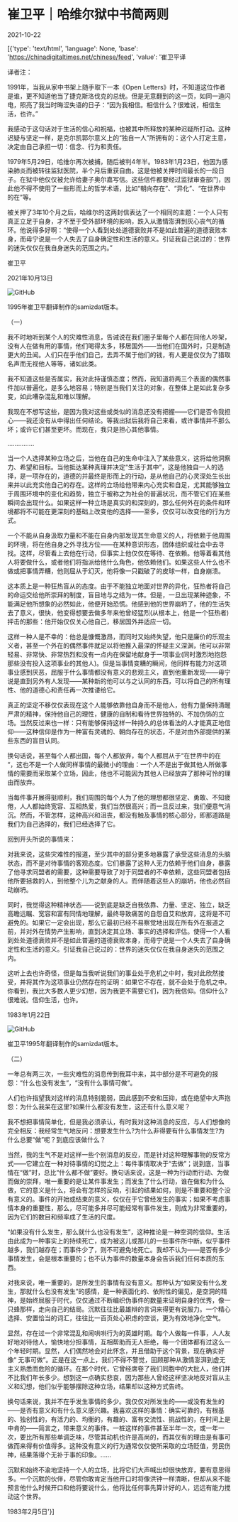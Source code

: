 # 崔卫平｜哈维尔狱中书简两则

2021-10-22

[{'type': 'text/html', 'language': None, 'base': 'https://chinadigitaltimes.net/chinese/feed', 'value': '崔卫平译



译者注：

1991年，当我从家中书架上随手取下一本《Open Letters》时，不知道这位作者是谁，更不知道他当了捷克斯洛伐克的总统。但是无意翻到的这一页，如同一道闪电，照亮了我当时晦涩失语的日子：“因为我相信。相信什么？很难说，相信生活，也许。”

我感动于这句话对于生活的信心和祝福，也被其中所释放的某种迟疑所打动。这种迟疑与坚定一样，是克尔凯郭尔意义上的“独自一人”所拥有的：这个人打定主意，决定由自己承担一切：信念、行为和责任。

1979年5月29日，哈维尔再次被捕，随后被判4年半。1983年1月23日，他因为感染肺炎而被转往监狱医院，半个月后重获自由。这是他被关押时间最长的一段日子。在狱中他仅仅被允许给妻子奥尔嘉写信。这些信件都要经过监狱审查部门，因此他不得不使用了一些形而上的哲学术语，比如“朝向存在”、“异化”、“在世界中的在”等。

被关押了3年10个月之后，哈维尔的这两封信表达了一个相同的主题：一个人只有真正立足于自身，才不至于受外部环境的影响，跌入从激情澎湃到灰心丧气的循环。他说得多好啊：“使得一个人看到处处道德衰败并不是如此普遍的道德衰败本身，而毋宁说是一个人失去了自身确定性和生活的意义。引证我自己说过的：世界的迷失仅仅在我自身迷失的范围之内。”

崔卫平

2021年10月13日



![GitHub](https://mmbiz.qpic.cn/mmbiz_jpg/B3nNrUUOV0bQO9EruE0FL2U7MrdZqyVFE9bvBwAhUOd7Tib8yVI1LRoNeMuf4JHAWmcLDX4FsMRc9yDaUBKcF9A/640)

1995年崔卫平翻译制作的samizdat版本。

（一）

我不时地听到某个人的灾难性消息，告诫说在我们圈子里每个人都在同他人吵架，没有人在做有用的事情，他们喝得太多，移居国外——当他们在国外时，只是制造更大的丑闻。人们只在乎他们自己，去弄不属于他们的钱，有人更是仅仅为了猎取名声而无视他人等等，诸如此类。

我不知道这些是否属实，我对此持谨慎态度；然而，我知道将两三个表面的偶然事件加以普遍化，是多么地容易；特别是当我们关注的对象，在整体上是如此复杂多变，如此嘈杂混乱和难以理解。

我现在不想写这些，是因为我对这些或类似的消息还没有把握——它们是否令我担心——我还没有从中得出任何结论。等我出狱后我将自己来看，或许事情并不那么坏；或许它们甚至更坏。而现在，我只是担心其他事情。

……………

当一个人选择某种立场之后，当他在自己的生命中注入了某些意义，这将给他洞察力、希望和目标。当他抵达某种真理并决定“生活于其中”，这是他独自一人的选择，是一项存在的，道德的并最终是形而上的行动，是从他自己的心灵深处生长出来并以此充实他自己的存在。这样的立场给他带来内心充实和自足，尤其能够独立于周围环境中的变化和趋势，独立于被称之为社会的普遍状况，而不管它们在某些瞬间会出现什么。如果这样一种立场是真实的和深刻的，那么任何外在的条件和环境都将不可能在更深刻的基础上改变他的选择——至多，仅仅可以改变他的行为方式。

一个不能从自身汲取力量和不能在自身内部发现其生命意义的人，将依赖于他周围的环境，将在他自身之外寻找方位——在某种意识形态，团体组织或社会中去寻找。这样，尽管看上去他在行动，但事实上他仅仅在等待、在依赖。他等着看其他人将要做什么，或者他们将指派给他什么角色，他依赖他们。如果这些人什么也不做或把事情弄糟，他则屈从于幻灭，他将像一只戳破了的皮球一样，自身崩溃。

这本质上是一种狂热盲从的态度。由于不能独立地面对世界的异化，狂热者将自己的命运交给他所崇拜的制度，盲目地与之结为一体。但是，一旦出现某种迹象，不能满足他所想象的必然如此，他便开始恐慌。他感到他的世界崩坍了，他的生活失去了意义，很快，他变得想要去做多年来他曾经猛烈(从根本上，他是一个狂热者)抨击的那些：他开始仅仅关心他自己，移居国外并适应一切。

这样一种人是不幸的：他总是慷慨激昂，而同时又始终失望，他只是廉价的乐观主义者，甚至一个外在的偶然事件就足以将他推入最深的怀疑主义深渊，他可以非常轻易、非常快、非常热烈和没有一点内在保留地献身于一项事业(同时激烈地抱怨那些没有投入这项事业的其他人)。但是当事情变糟的瞬间，他同样有能力对这项事业感到厌恶，屈服于什么事情都没有意义的悲观主义，直到他重新发现——毋宁说是直到另外有人发现——某种新的他可以与之认同的东西，可以将自己的所有理性、他的道德心和责任再一次推诿给它。

真正的坚定不移仅仅表现在这个人能够依靠他自身而不是他人，他有力量保持清醒严肃的精神，保持他自己的理性，健康的自制和看待世界独特的、不加伪饰的立场。当然反过来也一样：只有能够保持这样一种持久的总体看法的人才能真正地信仰——这种信仰是作为一种富有灵魂的、朝向存在的状态，不是对由外部提供的某些东西的盲目认同。

换句话说，甚至每个人都出国，每个人都放弃，每个人都屈从于“在世界中的在 “，这也不是一个人做同样事情的最微小的理由：一个人不是出于做其他人所做事情的需要而采取某个立场，因此，他也不可能因为其他人已经放弃了那种可怜的理由而放弃。

当每件事开展得挺顺利，我们周围的每个人为了他的理想都很坚定、勇敢、不知疲倦，人人都始终宽容、互相热爱，我们当然很高兴；而一旦反过来，我们便意气消沉。然而，不管怎样，这种高兴和沮丧，都没有触及事情的核心部分，即那道路是我们为自己选择的，我们已经选择了它。

回到开头所说的事情来：

对我来说，这些灾难性的报道，至少其中的部分更多地暴露了承受这些消息的头脑状态，而不是对待事情的客观态度。它们暴露了这种人无力依赖于他们自身，暴露了他寻求同盟者的需要，这种需要导致了对于同盟者的不幸依赖，这些同盟者包括他所要拯救的人，到他整个儿为之献身的人。而伴随着这些人的崩坍，他也必然自动崩坍。

同时，我觉得这种精神状态——说到底是缺乏自我依靠、力量、坚定、独立，缺乏高瞻远瞩、宽容和富有同情地理解，最终导致痛苦的自怨自艾和放弃，这将是不可避免的。如果它一定会出现，那么它最初已经不易察觉地出现在所有外在报道之前，并对外在情势产生影响，直到决定其立场、事实的选择和评估。使得一个人看到处处道德衰败并不是如此普遍的道德衰败本身，而毋宁说是一个人失去了自身确定性和生活的意义。引证我自己说过的：世界的迷失仅仅在我自身迷失的范围之内。

这听上去也许奇怪，但是每当我听说我们的事业处于危机之中时，我对此欣然接受，并将其作为这项事业仍然存在的证明：如果它不存在，就不会处于危机之中。你看到，我比大多数人更少幻想，因为我更不需要它们，因为我信仰。信仰什么?很难说。信仰生活，也许。

1983年1月22日

![GitHub](https://mmbiz.qpic.cn/mmbiz_jpg/B3nNrUUOV0bQO9EruE0FL2U7MrdZqyVFMYz0svZQqLGia3ADgORGO3dszHGb4eWY8ZCLmr3qQjuUuYgoPJLdIqQ/640)

崔卫平1995年翻译制作的samizdat版本。

（二）

一年总有两三次，一些灾难性的消息传到我耳中来，其中部分是不可避免的报怨：“什么也没有发生“，“没有什么事情可做“。

人们也许指望我对这样的消息特别脆弱，因此感到不安和压抑，或在绝望中大声抱怨：为什么我呆在这里?如果什么都没有发生，这还有什么意义呢？

我不想把事情简单化，但是我必须承认，有时我对这种消息的反应，与人们想像的完全相反：我经常生气地反问：想要发生什么?为什么非得要有什么事情发生?为什么总要“做”呢？到底应该做什么？

当然，我的生气不是对这样一些个别消息的反应，而是针对这种理解事物的反常方式——它建立在一种对待事情的幻觉之上：每件事情取决于“去做”；说到底，当事情在“做”时，总比“什么都不做”要好。换句话来说，这是一种为行动而行动、为做而做的崇拜，唯一重要的是让某件事发生；而发生了什么行动，谁在做和为什么做，它的意义是什么，将会有怎样的反响，引起的结果如何，则是不重要和整个没有意义的。事件的开始或结束的意义，仅仅在于它曾经发生的事实；如果不考虑事情本身的重要性，那么，尽可能多并尽可能经常有事件发生，则成为非常重要的，因为它们的数目和频率成了生活的尺度。

“如果没有什么发生，那么就什么也没有发生”，这种推论是一种空洞的信仰。生活由此成为一种事实上的持续死亡，成为被这儿或那儿的一些事件所中断。似乎事件越多，我们越存在；而事件少了，则不可避免地死亡。我却不认为——是否有多少事情发生，会是根本重要的；也不认为事件的数量本身会告诉我们任何本质的东西。

对我来说，唯一重要的，是所发生的事情有没有意义。那种认为“如果没有什么发生，那就什么也没有发生”的感情，是一种表面化的、依附性的偏见，是空洞的精神，是始终屈服于时代，仅仅通过不断编织伪事件的数量来证明自身的优秀，像一只蜂那样，走向自己的结局。沉默往往比最雄辩的言词来得更有说服力。一个精心选择、安置恰当的词汇，往往比一百页处心积虑的空谈，更为有效地净化空气。

显然，存在过一个非常混乱和闹哄哄行为的英雄时期。每个人做每一件事，人人友好地对待他人，愉快地分担事情，互相帮助而无人拒绝，每一个团体都有过这么一个年轻时期。显然，人们偶然地会对此怀念，并且借助于这个背景，现在确实好像“ 无事可做”。正是在这一点上，我们不得不警觉，回顾那种从激情澎湃到虚无主义熟悉而危险的循环。在那个时代，它曾经席卷了我们同胞中的大批人，他们并不比我们年长多少。想到这一点确实悲哀，因为那些人曾经这样坚决地反对盲从主义和幻想，他们似乎能够摆除这种立场，结果却以这种方式告终。

换句话来说，我并不在乎发生事情的多少。我仅仅对所发生的——或没有发生的——是否有意义和有什么意义感兴趣。我喜欢这样的事情：确实可靠的，有根基的、独创性的，有活力的、均衡的，有趣的、富有交流性、挑战性的，在时间上是中肯的——简言之，带来意义的事件。一桩这样的事件甚至半年一次，或一年一次，要比所有那些单调乏味，尽管其动机也许是高尚的，而其仅有的理由是有事可做而来得有价值得多。这种没有意义的行为通常仅仅使所采取的立场贬值，劳民伤神，结果落得个无补于事的印象。……

沉默和始终不渝地坚持一个人的立场，比将它们大声喊出却很快放弃，要有意思得多。一个沉默的伙伴，尽管你敢肯定当他开口时将像洪钟一样清晰，但却从来不能预言他什么时候开口和他将要说什么，他将比任何事先算计好的人，远远有能力搅动这个世界。

1983年2月5日'}]
